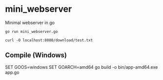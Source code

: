 # mini_webserver
Minimal webserver in go

<code>go run mini_webserver.go</code>

<code>curl -O localhost:8080/download/test.txt</code>


## Compile (Windows)
SET GOOS=windows
SET GOARCH=amd64
go build -o bin/app-amd64.exe app.go
